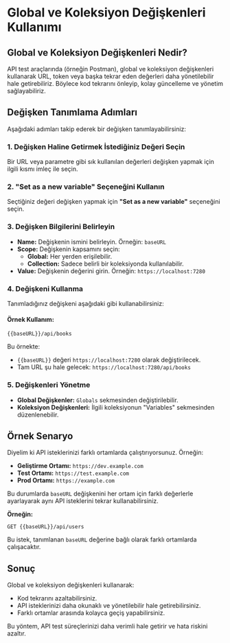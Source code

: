 # Global ve Koleksiyon Değişkenleri Kullanımı

## Global ve Koleksiyon Değişkenleri Nedir?

API test araçlarında (örneğin Postman), global ve koleksiyon değişkenleri kullanarak URL, token veya başka tekrar eden değerleri daha yönetilebilir hale getirebiliriz. Böylece kod tekrarını önleyip, kolay güncelleme ve yönetim sağlayabiliriz.

## Değişken Tanımlama Adımları

Aşağıdaki adımları takip ederek bir değişken tanımlayabilirsiniz:

### 1. Değişken Haline Getirmek İstediğiniz Değeri Seçin

Bir URL veya parametre gibi sık kullanılan değerleri değişken yapmak için ilgili kısmı imleç ile seçin.

### 2. **"Set as a new variable"** Seçeneğini Kullanın

Seçtiğiniz değeri değişken yapmak için **"Set as a new variable"** seçeneğini seçin.

### 3. Değişken Bilgilerini Belirleyin

- **Name:** Değişkenin ismini belirleyin. Örneğin: `baseURL`
- **Scope:** Değişkenin kapsamını seçin:
  - **Global:** Her yerden erişilebilir.
  - **Collection:** Sadece belirli bir koleksiyonda kullanılabilir.
- **Value:** Değişkenin değerini girin. Örneğin: `https://localhost:7280`

### 4. Değişkeni Kullanma

Tanımladığınız değişkeni aşağıdaki gibi kullanabilirsiniz:

#### Örnek Kullanım:

```plaintext
{{baseURL}}/api/books
```

Bu örnekte:
- `{{baseURL}}` değeri `https://localhost:7280` olarak değiştirilecek.
- Tam URL şu hale gelecek: `https://localhost:7280/api/books`

### 5. Değişkenleri Yönetme

- **Global Değişkenler:** `Globals` sekmesinden değiştirilebilir.
- **Koleksiyon Değişkenleri:** İlgili koleksiyonun "Variables" sekmesinden düzenlenebilir.

## Örnek Senaryo

Diyelim ki API isteklerinizi farklı ortamlarda çalıştırıyorsunuz. Örneğin:
- **Geliştirme Ortamı:** `https://dev.example.com`
- **Test Ortamı:** `https://test.example.com`
- **Prod Ortamı:** `https://example.com`

Bu durumlarda `baseURL` değişkenini her ortam için farklı değerlerle ayarlayarak aynı API isteklerini tekrar kullanabilirsiniz.

**Örneğin:**
```plaintext
GET {{baseURL}}/api/users
```
Bu istek, tanımlanan `baseURL` değerine bağlı olarak farklı ortamlarda çalışacaktır.

## Sonuç

Global ve koleksiyon değişkenleri kullanarak:
- Kod tekrarını azaltabilirsiniz.
- API isteklerinizi daha okunaklı ve yönetilebilir hale getirebilirsiniz.
- Farklı ortamlar arasında kolayca geçiş yapabilirsiniz.

Bu yöntem, API test süreçlerinizi daha verimli hale getirir ve hata riskini azaltır.

